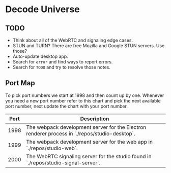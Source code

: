# Decode Universe

## TODO

- Think about all of the WebRTC and signaling edge cases.
- STUN and TURN? There are free Mozilla and Google STUN servers. Use those?
- Auto-update desktop app.
- Search for `error` and find ways to report errors.
- Search for `TODO` and try to resolve those notes.

## Port Map

To pick port numbers we start at 1998 and then count up by one. Whenever you need a new port number refer to this chart and pick the next available port number, next update the chart with your port number.

<table>
  <thead>
    <tr>
      <th>Port</th>
      <th>Description</th>
    </tr>
  </thead>
  <tbody>
    <tr>
      <td>1998</td>
      <td>The webpack development server for the Electron renderer process in `./repos/studio-desktop`.</td>
    </tr>
    <tr>
      <td>1999</td>
      <td>The webpack development server for the web app in `./repos/studio-web`.</td>
    </tr>
    <tr>
      <td>2000</td>
      <td>The WebRTC signaling server for the studio found in `./repos/studio-signal-server`.</td>
    </tr>
  </tbody>
</table>
